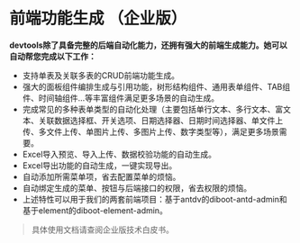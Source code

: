 # 前端功能生成 （企业版）
**devtools除了具备完整的后端自动化能力，还拥有强大的前端生成能力。她可以自动帮您完成以下工作：**
* 支持单表及关联多表的CRUD前端功能生成。
* 强大的面板组件编排生成与引用功能，树形结构组件、通用表单组件、TAB组件、时间轴组件...等丰富组件满足更多场景的自动生成。
* 完成常见的多种表单类型的自动化处理（主要包括单行文本、多行文本、富文本、关联数据选择框、开关选项、日期选择器、日期时间选择器、单文件上传、多文件上传、单图片上传、多图片上传、数字类型等），满足更多场景需要。
* Excel导入预览、导入上传、数据校验功能的自动生成。
* Excel导出功能的自动生成，一键实现导出。
* 自动添加所需菜单项，省去配置菜单的烦恼。
* 自动绑定生成的菜单、按钮与后端接口的权限，省去权限的烦恼。
* 上述特性可以用于我们的两套前端项目：基于antdv的diboot-antd-admin和基于element的diboot-element-admin。

> 具体使用文档请查阅企业版技术白皮书。